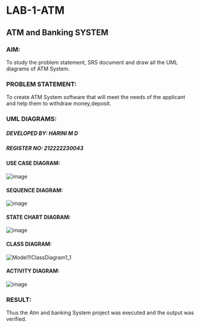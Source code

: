 # LAB-1-ATM
## ATM and Banking SYSTEM
### AIM: 
To study the problem statement, SRS document and draw all the UML diagrams of ATM
System.
### PROBLEM STATEMENT:
To create ATM System software that will meet the needs of the applicant and help them
to withdraw money,deposit.
### UML DIAGRAMS:

##### DEVELOPED BY: HARINI M D
##### REGISTER NO: 212222230043

#### USE CASE DIAGRAM:
![image](https://github.com/harinidq/LAB-1-ATM/assets/113497680/65210a56-9e11-4db1-a041-0ca404952875)

#### SEQUENCE DIAGRAM:

![image](https://github.com/harinidq/LAB-1-ATM/assets/113497680/0647b933-e8e0-4dcf-9694-76bba4bdce96)

#### STATE CHART DIAGRAM:

![image](https://github.com/harinidq/LAB-1-ATM/assets/113497680/7f57edfb-ffcc-4ce8-9f75-075066cb97fd)

#### CLASS DIAGRAM:

![Model1!ClassDiagram1_1](https://github.com/Yogeshvar005/LAB-1-ATM/assets/113497367/b96fead5-0491-48ca-8d34-bd071e59719c)

#### ACTIVITY DIAGRAM:

![image](https://github.com/harinidq/LAB-1-ATM/assets/113497680/8cb38ef0-5c17-4ac1-ba03-3e2d5e868e20)

### RESULT: 
Thus the Atm and banking System project was executed and the output was verified.
